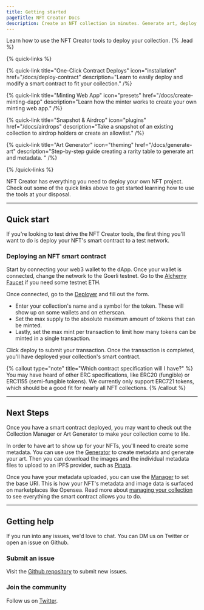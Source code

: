 ```yaml
---
title: Getting started
pageTitle: NFT Creator Docs
description: Create an NFT collection in minutes. Generate art, deploy smart contracts, and manage on-chain operations all through one simple interface.
---
```


Learn how to use the NFT Creator tools to deploy your collection. {% .lead %}

{% quick-links %}

{% quick-link title="One-Click Contract Deploys" icon="installation" href="/docs/deploy-contract" description="Learn to easily deploy and modify a smart contract to fit your collection." /%}

{% quick-link title="Minting Web App" icon="presets" href="/docs/create-minting-dapp" description="Learn how the minter works to create your own minting web app." /%}

{% quick-link title="Snapshot & Airdrop" icon="plugins" href="/docs/airdrops" description="Take a snapshot of an existing collection to airdrop holders or create an allowlist." /%}

{% quick-link title="Art Generator" icon="theming" href="/docs/generate-art" description="Step-by-step guide creating a rarity table to generate art and metadata. " /%}

{% /quick-links %}

NFT Creator has everything you need to deploy your own NFT project. Check out some of the quick links above to get started learning how to use the tools at your disposal.

---

## Quick start

If you're looking to test drive the NFT Creator tools, the first thing you'll want to do is deploy your NFT's smart contract to a test network.

### Deploying an NFT smart contract

Start by connecting your web3 wallet to the dApp. Once your wallet is connected, change the network to the Goerli testnet. Go to the [Alchemy Faucet](https://goerlifaucet.com) if you need some testnet ETH.

Once connected, go to the [Deployer](/deployer) and fill out the form.

- Enter your collection's name and a symbol for the token. These will show up on some wallets and on etherscan.
- Set the max supply to the absolute maximum amount of tokens that can be minted.
- Lastly, set the max mint per transaction to limit how many tokens can be minted in a single transaction.

Click deploy to submit your transaction. Once the transaction is completed, you'll have deployed your collection's smart contract.

{% callout type="note" title="Which contract specification will I have?" %}
You may have heard of other ERC specifications, like ERC20 (fungible) or ERC1155 (semi-fungible tokens). We currently only support ERC721 tokens, which should be a good fit for nearly all NFT collections.
{% /callout %}

---

## Next Steps

Once you have a smart contract deployed, you may want to check out the Collection Manager or Art Generator to make your collection come to life.

In order to have art to show up for your NFTs, you'll need to create some metadata. You can use use the [Generator](/generator) to create metadata and generate your art. Then you can download the images and the individual metadata files to upload to an IPFS provider, such as [Pinata](https://pinata.cloud).

Once you have your metadata uploaded, you can use the [Manager](/manager) to set the base URI. This is how your NFT's metadata and image data is surfaced on marketplaces like Opensea. Read more about [managing your collection](/docs/manage-collection) to see everything the smart contract allows you to do.

---

## Getting help

If you run into any issues, we'd love to chat. You can DM us on Twitter or open an issue on Github.

### Submit an issue

Visit the [Github repository](https://github.com/nichosystem/nft-creator) to submit new issues.

### Join the community

Follow us on [Twitter](https://twitter.com/nichosystem).
